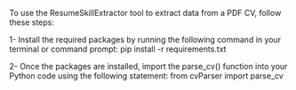 To use the ResumeSkillExtractor tool to extract data from a PDF CV, follow these steps:

1- Install the required packages by running the following command in your terminal or command prompt: 
pip install -r requirements.txt

2- Once the packages are installed, import the parse_cv() function into your Python code using the following statement: 
from cvParser import parse_cv

